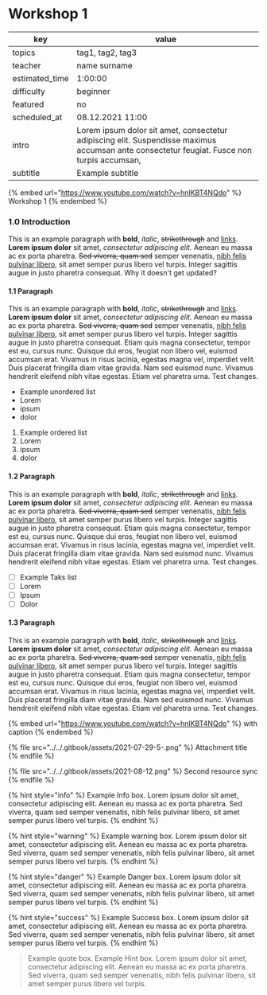 # Workshop 1

| key             | value                                                                                                                                      |
| --------------- | ------------------------------------------------------------------------------------------------------------------------------------------ |
| topics          | tag1, tag2, tag3                                                                                                                           |
| teacher         | name surname                                                                                                                               |
| estimated\_time | 1:00:00                                                                                                                                    |
| difficulty      | beginner                                                                                                                                   |
| featured        | no                                                                                                                                         |
| scheduled\_at   | 08.12.2021 11:00                                                                                                                           |
| intro           | Lorem ipsum dolor sit amet, consectetur adipiscing elit. Suspendisse maximus accumsan ante consectetur feugiat. Fusce non turpis accumsan, |
| subtitle        | Example subtitle                                                                                                                           |

{% embed url="https://www.youtube.com/watch?v=hnlKBT4NQdo" %}
Workshop 1
{% endembed %}

### 1.0 Introduction

This is an example paragraph with **bold**, _italic_, ~~strikethrough~~ and [links](workshop-1.md#heading-1). **Lorem ipsum dolor** sit amet, _consectetur adipiscing elit._ Aenean eu massa ac ex porta pharetra. ~~Sed viverra, quam sed~~ semper venenatis, [nibh felis pulvinar libero](workshop-1.md#heading-1), sit amet semper purus libero vel turpis. Integer sagittis augue in justo pharetra consequat. Why it doesn't get updated?

#### 1.1 Paragraph

This is an example paragraph with **bold**, _italic_, ~~strikethrough~~ and [links](workshop-1.md#heading-1). **Lorem ipsum dolor** sit amet, _consectetur adipiscing elit._ Aenean eu massa ac ex porta pharetra. ~~Sed viverra, quam sed~~ semper venenatis, [nibh felis pulvinar libero](workshop-1.md#heading-1), sit amet semper purus libero vel turpis. Integer sagittis augue in justo pharetra consequat. Etiam quis magna consectetur, tempor est eu, cursus nunc. Quisque dui eros, feugiat non libero vel, euismod accumsan erat. Vivamus in risus lacinia, egestas magna vel, imperdiet velit. Duis placerat fringilla diam vitae gravida. Nam sed euismod nunc. Vivamus hendrerit eleifend nibh vitae egestas. Etiam vel pharetra urna. Test changes.

* Example unordered list
* Lorem
* ipsum
* dolor

1. Example ordered list
2. Lorem
3. ipsum
4. dolor

#### 1.2 Paragraph

This is an example paragraph with **bold**, _italic_, ~~strikethrough~~ and [links](workshop-1.md#heading-1). **Lorem ipsum dolor** sit amet, _consectetur adipiscing elit._ Aenean eu massa ac ex porta pharetra. ~~Sed viverra, quam sed~~ semper venenatis, [nibh felis pulvinar libero](workshop-1.md#heading-1), sit amet semper purus libero vel turpis. Integer sagittis augue in justo pharetra consequat. Etiam quis magna consectetur, tempor est eu, cursus nunc. Quisque dui eros, feugiat non libero vel, euismod accumsan erat. Vivamus in risus lacinia, egestas magna vel, imperdiet velit. Duis placerat fringilla diam vitae gravida. Nam sed euismod nunc. Vivamus hendrerit eleifend nibh vitae egestas. Etiam vel pharetra urna. Test changes.

* [ ] Example Taks list
* [ ] Lorem
* [ ] Ipsum
* [ ] Dolor

#### 1.3 Paragraph

This is an example paragraph with **bold**, _italic_, ~~strikethrough~~ and [links](workshop-1.md#heading-1). **Lorem ipsum dolor** sit amet, _consectetur adipiscing elit._ Aenean eu massa ac ex porta pharetra. ~~Sed viverra, quam sed~~ semper venenatis, [nibh felis pulvinar libero](workshop-1.md#heading-1), sit amet semper purus libero vel turpis. Integer sagittis augue in justo pharetra consequat. Etiam quis magna consectetur, tempor est eu, cursus nunc. Quisque dui eros, feugiat non libero vel, euismod accumsan erat. Vivamus in risus lacinia, egestas magna vel, imperdiet velit. Duis placerat fringilla diam vitae gravida. Nam sed euismod nunc. Vivamus hendrerit eleifend nibh vitae egestas. Etiam vel pharetra urna. Test changes.

{% embed url="https://www.youtube.com/watch?v=hnlKBT4NQdo" %}
with caption
{% endembed %}

{% file src="../../.gitbook/assets/2021-07-29-5-.png" %}
Attachment title
{% endfile %}

{% file src="../../.gitbook/assets/2021-08-12.png" %}
Second resource sync
{% endfile %}

{% hint style="info" %}
Example Info box. Lorem ipsum dolor sit amet, consectetur adipiscing elit. Aenean eu massa ac ex porta pharetra. Sed viverra, quam sed semper venenatis, nibh felis pulvinar libero, sit amet semper purus libero vel turpis.
{% endhint %}

{% hint style="warning" %}
Example warning box. Lorem ipsum dolor sit amet, consectetur adipiscing elit. Aenean eu massa ac ex porta pharetra. Sed viverra, quam sed semper venenatis, nibh felis pulvinar libero, sit amet semper purus libero vel turpis.
{% endhint %}

{% hint style="danger" %}
Example Danger box. Lorem ipsum dolor sit amet, consectetur adipiscing elit. Aenean eu massa ac ex porta pharetra. Sed viverra, quam sed semper venenatis, nibh felis pulvinar libero, sit amet semper purus libero vel turpis.
{% endhint %}

{% hint style="success" %}
Example Success box. Lorem ipsum dolor sit amet, consectetur adipiscing elit. Aenean eu massa ac ex porta pharetra. Sed viverra, quam sed semper venenatis, nibh felis pulvinar libero, sit amet semper purus libero vel turpis.
{% endhint %}

> Example quote box. Example Hint box. Lorem ipsum dolor sit amet, consectetur adipiscing elit. Aenean eu massa ac ex porta pharetra. Sed viverra, quam sed semper venenatis, nibh felis pulvinar libero, sit amet semper purus libero vel turpis.
